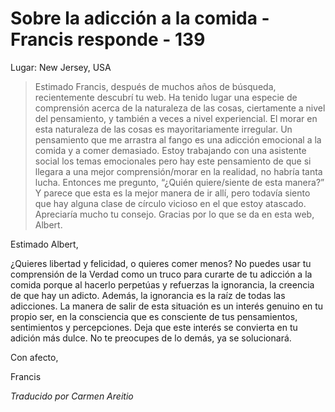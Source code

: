 # Sobre la adicción a la comida - Francis responde - 139

Lugar: New Jersey, USA

>Estimado Francis, después de muchos años de búsqueda, recientemente descubrí tu web. Ha tenido lugar una especie de comprensión acerca de la naturaleza de las cosas, ciertamente a nivel del pensamiento, y también a veces a nivel experiencial. El morar en esta naturaleza de las cosas es mayoritariamente irregular. Un pensamiento que me arrastra al fango es una adicción emocional a la comida y a comer demasiado. Estoy trabajando con una asistente social los temas emocionales pero hay este pensamiento de que si llegara a una mejor comprensión/morar en la realidad, no habría tanta lucha. Entonces me pregunto, “¿Quién quiere/siente de esta manera?” Y parece que esta es la mejor manera de ir allí, pero todavía siento que hay alguna clase de círculo vicioso en el que estoy atascado. Apreciaría mucho tu consejo. Gracias por lo que se da en esta web, Albert.

Estimado Albert,

¿Quieres libertad y felicidad, o quieres comer menos? No puedes usar tu comprensión de la Verdad como un truco para curarte de tu adicción a la comida porque al hacerlo perpetúas y refuerzas la ignorancia, la creencia de que hay un adicto. Además, la ignorancia es la raíz de todas las adicciones. La manera de salir de esta situación es un interés genuino en tu propio ser, en la consciencia que es consciente de tus pensamientos, sentimientos y percepciones. Deja que este interés se convierta en tu adición más dulce. No te preocupes de lo demás, ya se solucionará.

Con afecto,

Francis

_Traducido por Carmen Areitio_